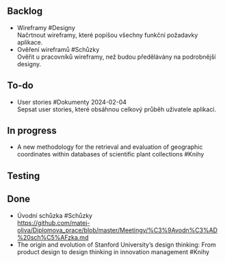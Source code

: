 ## Backlog
- Wireframy #Designy  
  Načrtnout wireframy, které popíšou všechny funkční požadavky aplikace.
- Ověření wireframů #Schůzky  
  Ověřit u pracovníků wireframy, než budou předělávány na podrobnější designy.

## To-do
- User stories #Dokumenty 2024-02-04  
  Sepsat user stories, které obsáhnou celkový průběh uživatele aplikací.

## In progress
- A new methodology for the retrieval and evaluation of geographic coordinates within databases of scientific plant collections #Knihy  

## Testing

## Done
- Úvodní schůzka #Schůzky  
  https://github.com/matej-oliva/Diplomova_prace/blob/master/Meetingy/%C3%9Avodn%C3%AD%20sch%C5%AFzka.md
- The origin and evolution of Stanford University’s design thinking: From product design to design thinking in innovation management #Knihy  